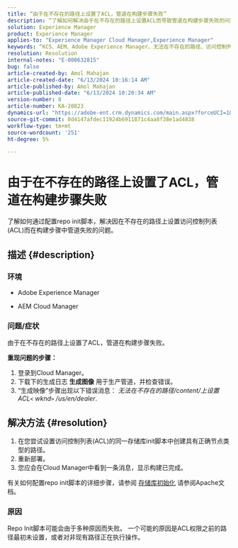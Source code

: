 ```yaml
---
title: “由于在不存在的路径上设置了ACL，管道在构建步骤失败”
description: “了解如何解决由于在不存在的路径上设置ACL而导致管道在构建步骤失败的问题。”
solution: Experience Manager
product: Experience Manager
applies-to: "Experience Manager Cloud Manager,Experience Manager"
keywords: “KCS、AEM、Adobe Experience Manager、无法在不存在的路径、访问控制列表、AEMaaCS、Cloud Manager上设置ACL”
resolution: Resolution
internal-notes: "E-000632815"
bug: false
article-created-by: Amol Mahajan
article-created-date: "6/13/2024 10:16:14 AM"
article-published-by: Amol Mahajan
article-published-date: "6/13/2024 10:20:34 AM"
version-number: 8
article-number: KA-20823
dynamics-url: "https://adobe-ent.crm.dynamics.com/main.aspx?forceUCI=1&pagetype=entityrecord&etn=knowledgearticle&id=040c43f1-6d29-ef11-840b-6045bd006704"
source-git-commit: 0d4147afdec11924b6911871c4aa8f38e1ad4838
workflow-type: tm+mt
source-wordcount: '251'
ht-degree: 5%

---
```


# 由于在不存在的路径上设置了ACL，管道在构建步骤失败


了解如何通过配置repo init脚本，解决因在不存在的路径上设置访问控制列表(ACL)而在构建步骤中管道失败的问题。

## 描述 {#description}


### <b>环境</b>

- Adobe Experience Manager


- AEM Cloud Manager




### <b>问题/症状</b>

由于在不存在的路径上设置了ACL，管道在构建步骤失败。

<b>重现问题的步骤：</b>

1. 登录到Cloud Manager。
2. 下载下的生成日志 <b>生成图像</b> 用于生产管道，并检查错误。
3. “生成映像”步骤出现以下错误消息： *无法在不存在的路径/content/上设置ACL`<` wknd`>` /us/en/dealer*.



## 解决方法 {#resolution}


1. 在您尝试设置访问控制列表(ACL)的同一存储库init脚本中创建具有正确节点类型的路径。
2. 重新部署。
3. 您应会在Cloud Manager中看到一条消息，显示构建已完成。


有关如何配置repo init脚本的详细步骤，请参阅 [存储库初始化](https://sling.apache.org/documentation/bundles/repository-initialization.html) 请参阅Apache文档。

### <b>原因</b>

Repo Init脚本可能会由于多种原因而失败。 一个可能的原因是ACL权限之前的路径最初未设置，或者对非现有路径正在执行操作。
